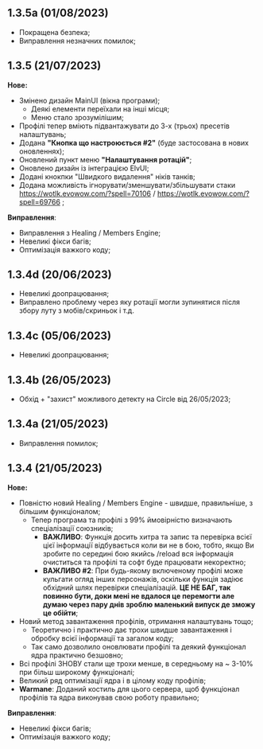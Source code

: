 ## 1.3.5a (01/08/2023)
- Покращена безпека;
- Виправлення незначних помилок;

## 1.3.5 (21/07/2023)
**Нове:**
- Змінено дизайн MainUI (вікна програми);
	- Деякі елементи переїхали на інші місця;
	- Меню стало зрозумілішим;
- Профілі тепер вміють підвантажувати до 3-х (трьох) пресетів налаштувань;
- Додана **"Кнопка що настроюється #2"** (буде застосована в нових оновленнях);
- Оновлений пункт меню **"Налаштування ротацій"**;
- Оновлено дизайн із інтеграцією ElvUI;
- Додані кнокпки "Швидкого видалення" ніків танків;
- Додана можливість ігнорувати/зменшувати/збільшувати стаки https://wotlk.evowow.com/?spell=70106 / https://wotlk.evowow.com/?spell=69766 ;

**Виправлення**:
- Виправлення з Healing / Members Engine;
- Невеликі фікси багів;
- Оптимізація важкого коду;

## 1.3.4d (20/06/2023)
- Невеликі доопрацювання;
- Виправлено проблему через яку ротації могли зупинятися після збору луту з мобів/скриньок і т.д.

## 1.3.4c (05/06/2023)
- Невеликі доопрацювання;

## 1.3.4b (26/05/2023)
- Обхід + "захист" можливого детекту на Circle від 26/05/2023;

## 1.3.4a (21/05/2023)
- Виправлення помилок;

## 1.3.4 (21/05/2023)
**Нове:**
- Повністю новий Healing / Members Engine - швидше, правильніше, з більшим функціоналом;
	- Тепер програма та профілі з 99% ймовірністю визначають спеціалізації союзників;
		- **ВАЖЛИВО**: Функція досить хитра та запис та перевірка всієї цієї інформації відбувається коли ви не в бою, тобто, якщо Ви зробите по середині бою якийсь /reload вся інформація очиститься та профілі та софт буде працювати некоректно;
		- **ВАЖЛИВО #2**: При будь-якому включеному профілі може кульгати огляд інших персонажів, оскільки функція задіює обхідний шлях перевірки спеціалізацій. **ЦЕ НЕ БАГ, так повинно бути, доки мені не вдалося це перемогти але думаю через пару днів зроблю маленький випуск де зможу це обійти**;
- Новий метод завантаження профілів, отримання налаштувань тощо;
	-  Теоретично і практично дає трохи швидше завантаження і обробку всієї інформації та загалом коду;
	-  Так само дозволило оновлювати профілі та деякий функціонал ядра практично безшовно;
- Всі профілі ЗНОВУ стали ще трохи менше, в середньому на ~ 3-10% при більш широкому функціоналі;
- Великий ряд оптимізації ядра і в цілому коду профілів;
- **Warmane**: Доданий костиль для цього сервера, щоб функціонал профілів та ядра виконував свою роботу правильно;

**Виправлення**:
- Невеликі фікси багів;
- Оптимізація важкого коду;